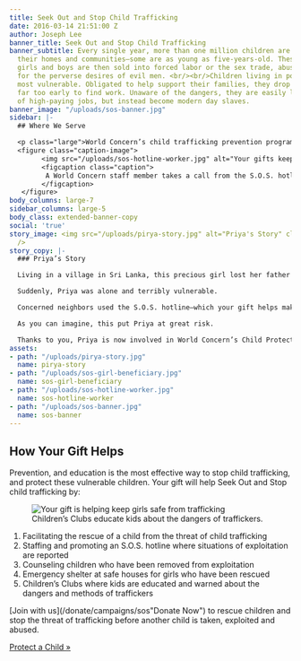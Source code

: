 ```yaml
---
title: Seek Out and Stop Child Trafficking
date: 2016-03-14 21:51:00 Z
author: Joseph Lee
banner_title: Seek Out and Stop Child Trafficking
banner_subtitle: Every single year, more than one million children are taken from
  their homes and communities—some are as young as five-years-old. These precious
  girls and boys are then sold into forced labor or the sex trade, abused and exploited
  for the perverse desires of evil men. <br/><br/>Children living in poverty are the
  most vulnerable. Obligated to help support their families, they drop out of school
  far too early to find work. Unaware of the dangers, they are easily lured by promises
  of high-paying jobs, but instead become modern day slaves.
banner_image: "/uploads/sos-banner.jpg"
sidebar: |-
  ## Where We Serve

  <p class="large">World Concern’s child trafficking prevention programs are focused primarily in Laos, Sri Lanka and Myanmar.</p>
  <figure class="caption-image">
        <img src="/uploads/sos-hotline-worker.jpg" alt="Your gifts keep girls safe." />
        <figcaption class="caption">
         A World Concern staff member takes a call from the S.O.S. hotline.
        </figcaption>
   </figure>
body_columns: large-7
sidebar_columns: large-5
body_class: extended-banner-copy
social: 'true'
story_image: <img src="/uploads/pirya-story.jpg" alt="Priya's Story" class="beneficiary-image"
  />
story_copy: |-
  ### Priya’s Story

  Living in a village in Sri Lanka, this precious girl lost her father during the country’s brutal civil war. Left to care for two young daughters without an income, Priya’s mother made the difficult decision to go abroad and search for work; but no one has heard from her since.

  Suddenly, Priya was alone and terribly vulnerable.

  Concerned neighbors used the S.O.S. hotline—which your gift helps make possible—to raise the alarm and notify us that Priya was unsupervised, and not going to school. Instead, Priya was with her grandmother brewing illegal alcohol, then selling it late at night to men in the village.

  As you can imagine, this put Priya at great risk.

  Thanks to you, Priya is now involved in World Concern’s Child Protection program. She is living in her village, and she is safe. Your gift will also help ensure that Priya returns to school so that she has a path out of poverty, and hope for a brighter future. But most of all, you’ll be keeping her safe.
assets:
- path: "/uploads/pirya-story.jpg"
  name: pirya-story
- path: "/uploads/sos-girl-beneficiary.jpg"
  name: sos-girl-beneficiary
- path: "/uploads/sos-hotline-worker.jpg"
  name: sos-hotline-worker
- path: "/uploads/sos-banner.jpg"
  name: sos-banner
---
```


## How Your Gift Helps

<p class="large">Prevention, and education is the most effective way to stop child trafficking, and protect these vulnerable children. Your gift will help Seek Out and Stop child trafficking by:</p>

<figure class="caption-image right small-12 medium-5">
      <img src="/uploads/sos-girl-beneficiary.jpg" alt="Your gift is helping keep girls safe from trafficking" alt="Children’s Clubs educate kids." />
      <figcaption class="caption">
       Children’s Clubs educate kids about the dangers of traffickers.
      </figcaption>
 </figure>

1. Facilitating the rescue of a child from the threat of child trafficking
2. Staffing and promoting an S.O.S. hotline where situations of exploitation are reported
3. Counseling children who have been removed from exploitation
4. Emergency shelter at safe houses for girls who have been rescued
5. Children’s Clubs where kids are educated and warned about the dangers and methods of traffickers

[Join with us](/donate/campaigns/sos"Donate Now") to rescue children and stop the threat of trafficking before another child is taken, exploited and abused.

<a href="/donate/campaigns/sos" title="Donate Now" class="button secondary large-12 emergency">Protect a Child &raquo;</a></p>
